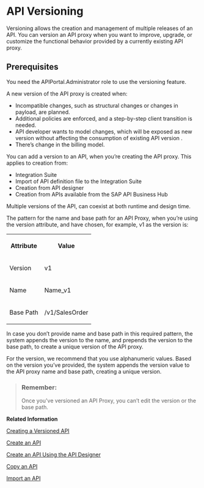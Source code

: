 <!-- loiob3cda3bd21634a709b76bc6ae1b20c9b -->

# API Versioning

Versioning allows the creation and management of multiple releases of an API. You can version an API proxy when you want to improve, upgrade, or customize the functional behavior provided by a currently existing API proxy.



<a name="loiob3cda3bd21634a709b76bc6ae1b20c9b__section_btl_yfv_smb"/>

## Prerequisites

You need the APIPortal.Administrator role to use the versioning feature.



A new version of the API proxy is created when:

-   Incompatible changes, such as structural changes or changes in payload, are planned.
-   Additional policies are enforced, and a step-by-step client transition is needed.
-   API developer wants to model changes, which will be exposed as new version without affecting the consumption of existing API version .
-   There’s change in the billing model.

You can add a version to an API, when you’re creating the API proxy. This applies to creation from:

-   Integration Suite
-   Import of API definition file to the Integration Suite
-   Creation from API designer
-   Creation from APIs available from the SAP API Business Hub

Multiple versions of the API, can coexist at both runtime and design time.



The pattern for the name and base path for an API Proxy, when you’re using the version attribute, and have chosen, for example, v1 as the version is:


<table>
<tr>
<th valign="top">

Attribute

</th>
<th valign="top">

Value

</th>
</tr>
<tr>
<td valign="top">

Version

</td>
<td valign="top">

v1

</td>
</tr>
<tr>
<td valign="top">

Name

</td>
<td valign="top">

Name\_v1

</td>
</tr>
<tr>
<td valign="top">

Base Path

</td>
<td valign="top">

/v1/SalesOrder

</td>
</tr>
</table>

In case you don’t provide name and base path in this required pattern, the system appends the version to the name, and prepends the version to the base path, to create a unique version of the API proxy.

For the version, we recommend that you use alphanumeric values. Based on the version you’ve provided, the system appends the version value to the API proxy name and base path, creating a unique version.

> ### Remember:  
> Once you've versioned an API Proxy, you can’t edit the version or the base path.

**Related Information**  


[Creating a Versioned API](creating-a-versioned-api-57abb00.md "Creating a versioned API Proxy from a deployed, versioned, or nonversioned API Proxy in the API Management, API Portal.")

[Create an API](create-an-api-c0842d5.md "This topic describes the steps to create an API from the Integration Suite.")

[Create an API Using the API Designer](create-an-api-using-the-api-designer-26e1bbd.md "Model APIs in the Open API format that is available on the Integration Suite.")

[Copy an API](copy-an-api-23974d6.md "You can copy an API proxy in the same subscription.")

[Import an API](import-an-api-9342a93.md "This topic describes how to import an existing API definition into the Integration Suite.")

